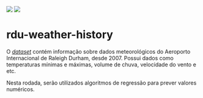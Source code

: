 
<p><a href="https://github.com/Machine-Learning-FGA" ><img src="https://img.shields.io/badge/Machine%20Learning-Rodada--2-orange.svg"></a>
<a href="https://github.com/Machine-Learning-FGA/rdu-weather-history/wiki"><img src="https://img.shields.io/badge/Grupo-05-blue.svg"></a>


# rdu-weather-history 

<p style=\"text-align: justify\">O <a href="https://catalog.data.gov/dataset/local-weather-archive/resource/ce802191-452f-4455-9b31-19fe0dff11b1"><i>dataset</i></a> contém informação sobre dados meteorológicos do Aeroporto Internacional de Raleigh Durham, desde 2007. Possui dados como temperaturas mínimas e máximas, volume de chuva, velocidade do vento e etc.   

Nesta rodada, serão utilizados algoritmos de regressão para prever valores numéricos.</p>

